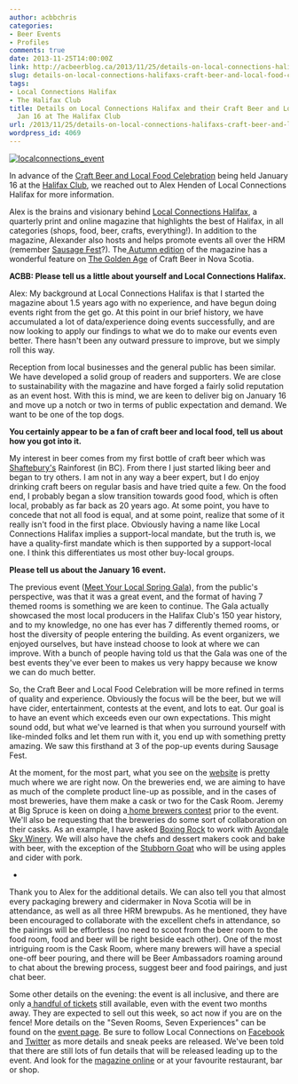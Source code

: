 ```yaml
---
author: acbbchris
categories:
- Beer Events
- Profiles
comments: true
date: 2013-11-25T14:00:00Z
link: http://acbeerblog.ca/2013/11/25/details-on-local-connections-halifaxs-craft-beer-and-local-food-celebration-jan-16-at-the-halifax-club/
slug: details-on-local-connections-halifaxs-craft-beer-and-local-food-celebration-jan-16-at-the-halifax-club
tags:
- Local Connections Halifax
- The Halifax Club
title: Details on Local Connections Halifax and their Craft Beer and Local Food Celebration
  Jan 16 at The Halifax Club
url: /2013/11/25/details-on-local-connections-halifaxs-craft-beer-and-local-food-celebration-jan-16-at-the-halifax-club/
wordpress_id: 4069
---
```


[![localconnections_event](http://acbeerblog.ca/wp-content/uploads/2013/11/localconnections_event.jpg?w=627)](http://acbeerblog.ca/wp-content/uploads/2013/11/localconnections_event.jpg)

In advance of the [Craft Beer and Local Food Celebration](http://www.eventbrite.ca/e/craft-beer-and-local-food-celebration-tickets-8208021413) being held January 16 at the [Halifax Club](http://www.halifaxclub.ca/), we reached out to Alex Henden of Local Connections Halifax for more information.

Alex is the brains and visionary behind [Local Connections Halifax](http://localconnections.ca/magazine), a quarterly print and online magazine that highlights the best of Halifax, in all categories (shops, food, beer, crafts, everything!). In addition to the magazine, Alexander also hosts and helps promote events all over the HRM (remember [Sausage Fest](https://www.facebook.com/media/set/?set=a.508866302516447.1073741832.155163541220060&type=3)?). The[ Autumn edition](http://issuu.com/connectionshfx/docs/localconnections_autumn2013?e=0) of the magazine has a wonderful feature on [The Golden Age](http://issuu.com/connectionshfx/docs/localconnections_autumn2013/37?e=0) of Craft Beer in Nova Scotia.

**ACBB: Please tell us a little about yourself and Local Connections Halifax.**

Alex: My background at Local Connections Halifax is that I started the magazine about 1.5 years ago with no experience, and have begun doing events right from the get go. At this point in our brief history, we have accumulated a lot of data/experience doing events successfully, and are now looking to apply our findings to what we do to make our events even better. There hasn't been any outward pressure to improve, but we simply roll this way.


Reception from local businesses and the general public has been similar. We have developed a solid group of readers and supporters. We are close to sustainability with the magazine and have forged a fairly solid reputation as an event host. With this is mind, we are keen to deliver big on January 16 and move up a notch or two in terms of public expectation and demand. We want to be one of the top dogs.







**You certainly appear to be a fan of craft beer and local food, tell us about how you got into it.**


My interest in beer comes from my first bottle of craft beer which was [Shaftebury's](http://www.shaftebury.com/shafte.html) Rainforest (in BC). From there I just started liking beer and began to try others. I am not in any way a beer expert, but I do enjoy drinking craft beers on regular basis and have tried quite a few. On the food end, I probably began a slow transition towards good food, which is often local, probably as far back as 20 years ago. At some point, you have to concede that not all food is equal, and at some point, realize that some of it really isn't food in the first place. Obviously having a name like Local Connections Halifax implies a support-local mandate, but the truth is, we have a quality-first mandate which is then supported by a support-local one. I think this differentiates us most other buy-local groups.

**Please tell us about the January 16 event.**

The previous event ([Meet Your Local Spring Gala](http://eventful.com/halifax/events/meet-your-local-spring-gala-/E0-001-055327955-8)), from the public's perspective, was that it was a great event, and the format of having 7 themed rooms is something we are keen to continue. The Gala actually showcased the most local producers in the Halifax Club's 150 year history, and to my knowledge, no one has ever has 7 differently themed rooms, or host the diversity of people entering the building. As event organizers, we enjoyed ourselves, but have instead choose to look at where we can improve. With a bunch of people having told us that the Gala was one of the best events they've ever been to makes us very happy because we know we can do much better.

So, the Craft Beer and Local Food Celebration will be more refined in terms of quality and experience. Obviously the focus will be the beer, but we will have cider, entertainment, contests at the event, and lots to eat. Our goal is to have an event which exceeds even our own expectations. This might sound odd, but what we've learned is that when you surround yourself with like-minded folks and let them run with it, you end up with something pretty amazing. We saw this firsthand at 3 of the pop-up events during Sausage Fest.

At the moment, for the most part, what you see on the [website](http://localconnections.ca/events/view/365/craft-beer-and-local-food-celebration) is pretty much where we are right now. On the breweries end, we are aiming to have as much of the complete product line-up as possible, and in the cases of most breweries, have them make a cask or two for the Cask Room. Jeremy at Big Spruce is keen on doing a[ home brewers contest](https://www.facebook.com/events/678682095490324/) prior to the event. We'll also be requesting that the breweries do some sort of collaboration on their casks. As an example, I have asked [Boxing Rock](http://www.boxingrock.ca/) to work with [Avondale Sky Winery](http://www.avondalesky.com/). We will also have the chefs and dessert makers cook and bake with beer, with the exception of the [Stubborn Goat](http://www.stubborngoat.ca/) who will be using apples and cider with pork.

-

Thank you to Alex for the additional details. We can also tell you that almost every packaging brewery and cidermaker in Nova Scotia will be in attendance, as well as all three HRM brewpubs. As he mentioned, they have been encouraged to collaborate with the excellent chefs in attendance, so the pairings will be effortless (no need to scoot from the beer room to the food room, food and beer will be right beside each other). One of the most intriguing room is the Cask Room, where many brewers will have a special one-off beer pouring, and there will be Beer Ambassadors roaming around to chat about the brewing process, suggest beer and food pairings, and just chat beer.

Some other details on the evening: the event is all inclusive, and there are only a[ handful of tickets](http://www.eventbrite.ca/e/craft-beer-and-local-food-celebration-tickets-8208021413) still available, even with the event two months away. They are expected to sell out this week, so act now if you are on the fence! More details on the "Seven Rooms, Seven Experiences" can be found on the [event page](http://localconnections.ca/events/view/365/craft-beer-and-local-food-celebration). Be sure to follow Local Connections on [Facebook](https://www.facebook.com/LocalConnectionsHalifax) and [Twitter](https://twitter.com/ConnectionsHFX) as more details and sneak peeks are released. We've been told that there are still lots of fun details that will be released leading up to the event. And look for the [magazine online](http://localconnections.ca/magazine) or at your favourite restaurant, bar or shop.

